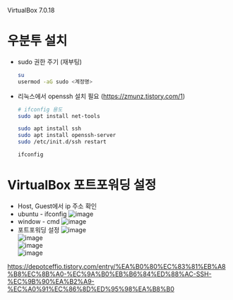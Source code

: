 VirtualBox 7.0.18

# 우분투 설치
- sudo 권한 주기 (재부팅)
  ```sh
  su
  usermod -aG sudo <계정명>
  ```
- 리눅스에서 openssh 설치 필요 (https://zmunz.tistory.com/1)
    ```sh
    # ifconfig 용도
    sudo apt install net-tools

    sudo apt install ssh
    sudo apt install openssh-server
    sudo /etc/init.d/ssh restart

    ifconfig
    ```

# VirtualBox 포트포워딩 설정
- Host, Guest에서 ip 주소 확인
- ubuntu - ifconfig
  ![image](https://github.com/user-attachments/assets/7ff9e418-e296-4204-8864-510ea725b76f)
- window - cmd
  ![image](https://github.com/user-attachments/assets/75ee4bd8-e0f3-4a3e-a894-90b31dbc8122)
- 포트포워딩 설정
  ![image](https://github.com/user-attachments/assets/c8d6d60f-29aa-4ead-a10d-062d6e04d1df)  
  ![image](https://github.com/user-attachments/assets/f1f3eda3-71a4-40ea-abeb-97d908db77b4)  
  ![image](https://github.com/user-attachments/assets/1a244398-68f9-4c73-8bef-93cce7073938)  
  ![image](https://github.com/user-attachments/assets/b974e29c-b181-48b1-932d-01d3dd434ebc)
>> 

https://depotceffio.tistory.com/entry/%EA%B0%80%EC%83%81%EB%A8%B8%EC%8B%A0-%EC%9A%B0%EB%B6%84%ED%88%AC-SSH-%EC%9B%90%EA%B2%A9-%EC%A0%91%EC%86%8D%ED%95%98%EA%B8%B0